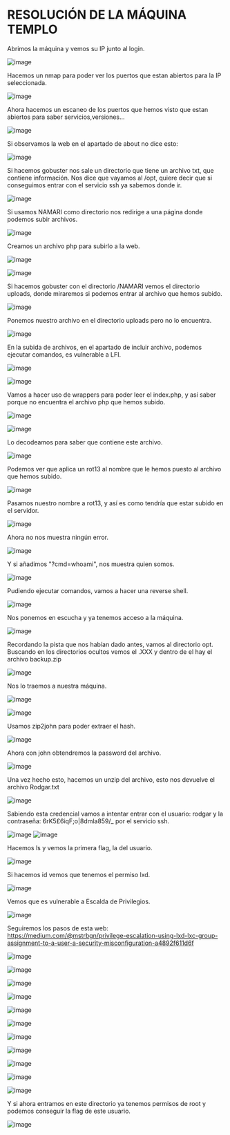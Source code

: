 # RESOLUCIÓN DE LA MÁQUINA TEMPLO

Abrimos la máquina y vemos su IP junto al login.

![image](https://github.com/user-attachments/assets/5747aa61-8468-4ad2-b829-8205b0c1763b)

Hacemos un nmap para poder ver los puertos que estan abiertos para la IP seleccionada.

![image](https://github.com/user-attachments/assets/8afa4b02-ad87-4e1b-a769-e929f8439dc4)

Ahora hacemos un escaneo de los puertos que hemos visto que estan abiertos para saber servicios,versiones...

![image](https://github.com/user-attachments/assets/93e0f629-81f9-4313-993a-51ef8aad29df)

Si observamos la web en el apartado de about no dice esto: 

![image](https://github.com/user-attachments/assets/b59fe9ab-b931-406b-b43b-dd85ee12f1a1)

Si hacemos gobuster nos sale un directorio que tiene un archivo txt, que contiene información. 
Nos dice que vayamos al /opt, quiere decir que si conseguimos entrar con el servicio ssh ya sabemos donde ir.

![image](https://github.com/user-attachments/assets/b1f07fd6-e2c6-4bfe-b56f-061cbb1ae408)

Si usamos NAMARI como directorio nos redirige a una página donde podemos subir archivos.

![image](https://github.com/user-attachments/assets/75807610-4f6c-4941-9f38-ccdf2231eae5)

Creamos un archivo php para subirlo a la web.

![image](https://github.com/user-attachments/assets/6fd9b2c0-cd45-4842-9f89-f5c67811d696)

![image](https://github.com/user-attachments/assets/6eef3705-229d-406e-8ce9-1a1f7421d832)

Si hacemos gobuster con el directorio /NAMARI vemos el directorio uploads, donde miraremos si podemos entrar al archivo que hemos subido.

![image](https://github.com/user-attachments/assets/b37eb90a-7d10-4850-a176-c66e8d78db31)

Ponemos nuestro archivo en el directorio uploads pero no lo encuentra.

![image](https://github.com/user-attachments/assets/ef7b3583-8b99-4962-83f4-62f0e3e14c66)

En la subida de archivos, en el apartado de incluir archivo, podemos ejecutar comandos, es vulnerable a LFI.

![image](https://github.com/user-attachments/assets/f1da1f38-5db2-4052-b5f6-d55c6f923e27)

![image](https://github.com/user-attachments/assets/d3db05ed-2b76-4516-8092-a3264daae09d)

Vamos a hacer uso de wrappers para poder leer el index.php, y así saber porque no encuentra el archivo php que hemos subido.

![image](https://github.com/user-attachments/assets/78c55deb-afa6-493f-a336-58a929ede894)

![image](https://github.com/user-attachments/assets/8be7d59d-d170-431f-a01d-85676d2d3548)

Lo decodeamos para saber que contiene este archivo.

![image](https://github.com/user-attachments/assets/f0eae811-e508-413e-a364-06443a08151f)

Podemos ver que aplica un rot13 al nombre que le hemos puesto al archivo que hemos subido.

![image](https://github.com/user-attachments/assets/30808a0f-4229-4757-9733-93733ae4c86c)

Pasamos nuestro nombre a rot13, y así es como tendría que estar subido en el servidor.

![image](https://github.com/user-attachments/assets/6ca6a1b1-7c19-40d4-9810-f4bcbee49f0f)

Ahora no nos muestra ningún error.

![image](https://github.com/user-attachments/assets/b88b35db-e6a2-4a33-b9ab-8f7020587c8f)

Y si añadimos "?cmd=whoami", nos muestra quien somos.

![image](https://github.com/user-attachments/assets/11be497a-68cb-4b30-9222-a89df82ccc0f)

Pudiendo ejecutar comandos, vamos a hacer una reverse shell.

![image](https://github.com/user-attachments/assets/039fd172-dfe3-4f13-8322-bdef6056fc36)

Nos ponemos en escucha y ya tenemos acceso a la máquina.

![image](https://github.com/user-attachments/assets/23fb1c25-9202-4e10-8f85-06a593cc2f5d)

Recordando la pista que nos habían dado antes, vamos al directorio opt. Buscando en los directorios ocultos vemos el .XXX y dentro de el hay el archivo backup.zip 

![image](https://github.com/user-attachments/assets/c058b724-d807-42bf-b448-7ec981ec40ff)

Nos lo traemos a nuestra máquina.

![image](https://github.com/user-attachments/assets/42de26ea-e655-4a61-949d-844e003405aa)

![image](https://github.com/user-attachments/assets/24d4b390-3cbd-4d27-a751-816a6b14ef4e)

Usamos zip2john para poder extraer el hash.

![image](https://github.com/user-attachments/assets/006eb115-c669-4f22-9cbd-d45d2ab57761)

Ahora con john obtendremos la password del archivo.

![image](https://github.com/user-attachments/assets/2609310e-2334-4fc6-ac01-8ed536d2c1a5)

Una vez hecho esto, hacemos un unzip del archivo, esto nos devuelve el archivo Rodgar.txt

![image](https://github.com/user-attachments/assets/1efa4447-dbaa-40bc-940b-77353dc6317c)

Sabiendo esta credencial vamos a intentar entrar con el usuario: rodgar y la contraseña: 6rK5£6iqF;o|8dmla859/_ por el servicio ssh.

![image](https://github.com/user-attachments/assets/99e5ec80-3c6a-4100-9c27-9d08cf1a6da3)
![image](https://github.com/user-attachments/assets/d1a00386-7b68-4c89-967b-e1fe169c7f06)

Hacemos ls y vemos la primera flag, la del usuario.

![image](https://github.com/user-attachments/assets/8cc73d2c-b6ab-4f1e-945c-cf753151fd54)

Si hacemos id vemos que tenemos el permiso lxd.

![image](https://github.com/user-attachments/assets/35906a38-f938-409c-aa44-2f2c50a58ecf)

Vemos que es vulnerable a Escalda de Privilegios.

![image](https://github.com/user-attachments/assets/6d3c6f47-eabb-4346-8dd6-00592a0eba7c)

Seguiremos los pasos de esta web: https://medium.com/@mstrbgn/privilege-escalation-using-lxd-lxc-group-assignment-to-a-user-a-security-misconfiguration-a4892f611d6f

![image](https://github.com/user-attachments/assets/9dee1010-2205-4e4c-8cda-dee803e2adfc)

![image](https://github.com/user-attachments/assets/faf86a83-55e6-4f98-beb5-4659fa7b387a)

![image](https://github.com/user-attachments/assets/4ea2487c-eba8-4fbc-bcb7-94b690b8e83a)

![image](https://github.com/user-attachments/assets/cdc23688-504b-4fbf-ab4a-78530c43a61d)

![image](https://github.com/user-attachments/assets/0de178d1-a8bd-4e7e-ae6a-530736de0d25)

![image](https://github.com/user-attachments/assets/9f594a44-7b0d-4a1d-897f-0d01af14ed69)

![image](https://github.com/user-attachments/assets/4cc0f772-8e07-4a92-a95c-786ebe273131)

![image](https://github.com/user-attachments/assets/20911ecf-ad27-470e-9a00-dcc60f1964b9)

![image](https://github.com/user-attachments/assets/25519ad4-7ac5-4732-9227-903a2e59c439)

![image](https://github.com/user-attachments/assets/9b151ab9-1acc-41e3-b1e3-a044fbf27fc8)

![image](https://github.com/user-attachments/assets/e63cc0b3-3078-4fb3-ba40-46cfb100b96a)

Y si ahora entramos en este directorio ya tenemos permisos de root y podemos conseguir la flag de este usuario.

![image](https://github.com/user-attachments/assets/802c4d30-977a-4408-87eb-4dfa7f46f595)

















